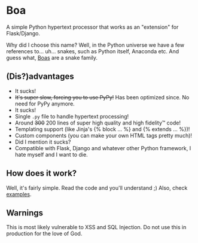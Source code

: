 # Boa
A simple Python hypertext processor that works as an "extension" for Flask/Django.

Why did I choose this name? Well, in the Python universe we have a few references to... uh... snakes, such as Python itself, Anaconda etc. And guess what, [Boas](https://en.wikipedia.org/wiki/Boidae) are a snake family.

## (Dis?)advantages
- It sucks!
- ~~It's super slow, forcing you to use PyPy!~~ Has been optimized since. No need for PyPy anymore.
- It sucks!
- Single `.py` file to handle hypertext processing!
- Around ~~300~~ 200 lines of super high quality and high fidelity™ code!
- Templating support (like Jinja's {% block ... %} and {% extends ... %})!
- Custom components (you can make your own HTML tags pretty much)!
- Did I mention it sucks?
- Compatible with Flask, Django and whatever other Python framework, I hate myself and I want to die.

## How does it work?
Well, it's fairly simple. Read the code and you'll understand ;)
Also, check [examples](../blob/master/examples).

## Warnings
This is most likely vulnerable to XSS and SQL Injection. Do not use this in production for the love of God.
